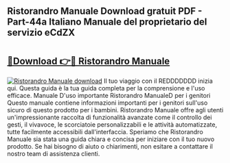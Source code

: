 ## Ristorandro Manuale Download gratuit PDF - Part-44a Italiano Manuale del proprietario del servizio eCdZX

# <h2><a href="http://dfb245.blite.top/?on=Ristorandro+Manuale">🔗Download 👉🔴 Ristorandro Manuale</a></h2>

[![Ristorandro Manuale download](https://i.imgur.com/lujVjoI.png)](http://dfb245.blite.top/?on=Ristorandro+Manuale)
Il tuo viaggio con il REDDDDDDD inizia qui. Questa guida è la tua guida completa per la comprensione e l'uso efficace. Manuale D'uso importante Ristorandro ManualeD per i genitori Questo manuale contiene informazioni importanti per i genitori sull'uso sicuro di questo prodotto per i bambini. Ristorandro Manuale offre agli utenti un'impressionante raccolta di funzionalità avanzate come il controllo dei gesti, il vivavoce, le scorciatoie personalizzabili e le attività automatizzate, tutte facilmente accessibili dall'interfaccia. Speriamo che Ristorandro Manuale sia stata una guida chiara e concisa per iniziare con il tuo nuovo prodotto. Se hai bisogno di aiuto o chiarimenti, non esitare a contattare il nostro team di assistenza clienti.
